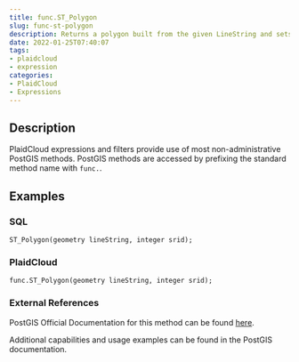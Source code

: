 ```yaml
---
title: func.ST_Polygon
slug: func-st-polygon
description: Returns a polygon built from the given LineString and sets the spatial reference system from the SRID
date: 2022-01-25T07:40:07
tags:
- plaidcloud
- expression
categories:
- PlaidCloud
- Expressions
---
```



## Description


PlaidCloud expressions and filters provide use of most non-administrative PostGIS methods. PostGIS methods are accessed by prefixing the standard method name with `func.`.



## Examples


### SQL



```
ST_Polygon(geometry lineString, integer srid);
```


### PlaidCloud



```
func.ST_Polygon(geometry lineString, integer srid);
```


### External References


PostGIS Official Documentation for this method can be found [here](https://postgis.net/docs/manual-3.1/ST_Polygon.html).



Additional capabilities and usage examples can be found in the PostGIS documentation.

